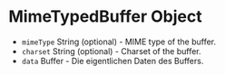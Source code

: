 # MimeTypedBuffer Object

* `mimeType` String (optional) - MIME type of the buffer.
* `charset` String (optional) - Charset of the buffer.
* `data` Buffer - Die eigentlichen Daten des Buffers.
